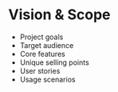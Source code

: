 # Vision & Scope

- Project goals
- Target audience
- Core features
- Unique selling points
- User stories
- Usage scenarios
